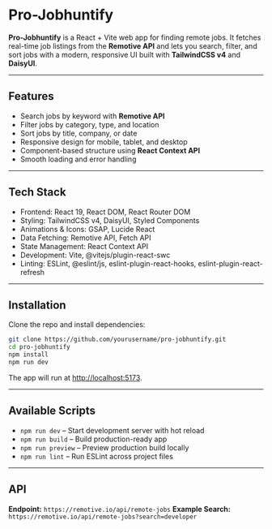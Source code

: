 # Pro-Jobhuntify

**Pro-Jobhuntify** is a React + Vite web app for finding remote jobs. It fetches real-time job listings from the **Remotive API** and lets you search, filter, and sort jobs with a modern, responsive UI built with **TailwindCSS v4** and **DaisyUI**.

---

## Features

* Search jobs by keyword with **Remotive API**
* Filter jobs by category, type, and location
* Sort jobs by title, company, or date
* Responsive design for mobile, tablet, and desktop
* Component-based structure using **React Context API**
* Smooth loading and error handling

---

## Tech Stack

* Frontend: React 19, React DOM, React Router DOM
* Styling: TailwindCSS v4, DaisyUI, Styled Components
* Animations & Icons: GSAP, Lucide React
* Data Fetching: Remotive API, Fetch API
* State Management: React Context API
* Development: Vite, @vitejs/plugin-react-swc
* Linting: ESLint, @eslint/js, eslint-plugin-react-hooks, eslint-plugin-react-refresh

---

## Installation

Clone the repo and install dependencies:

```bash
git clone https://github.com/yourusername/pro-jobhuntify.git
cd pro-jobhuntify
npm install
npm run dev
```

The app will run at [http://localhost:5173](http://localhost:5173).

---

## Available Scripts

* `npm run dev` – Start development server with hot reload
* `npm run build` – Build production-ready app
* `npm run preview` – Preview production build locally
* `npm run lint` – Run ESLint across project files

---

## API

**Endpoint:** `https://remotive.io/api/remote-jobs`
**Example Search:** `https://remotive.io/api/remote-jobs?search=developer`

